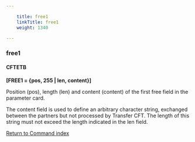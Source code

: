 ```yaml
---

    title: free1
    linkTitle: free1
    weight: 1340

---
```

<span id="free1"></span>

### free1

#### CFTETB

****\[FREE1 = {pos, 255 | len,
content}\]****

Position (pos), length (len) and content (content) of the first free
field in the parameter card.

The content field is used to
define an arbitrary character string, exchanged between the partners but
not processed by Transfer CFT. The length of this string must
not exceed the length indicated in the len
field.

[Return to Command index](../../)
